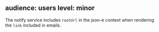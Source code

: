 audience: users
level: minor
---
The notify service includes `rootUrl` in the json-e context when rendering the `link` included in emails.
